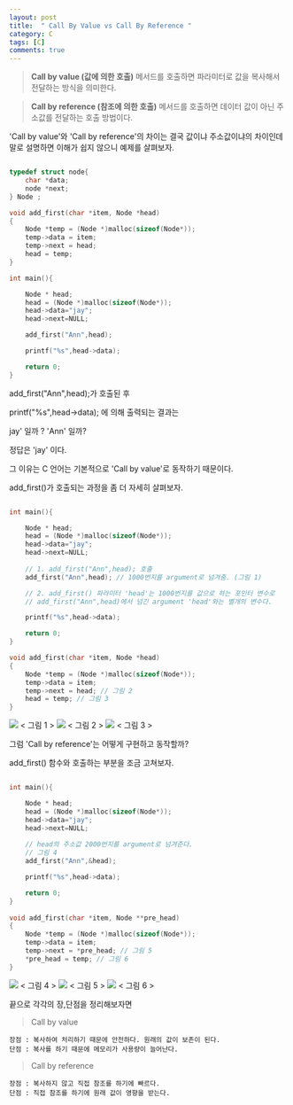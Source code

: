 ```yaml
---
layout: post
title:  " Call By Value vs Call By Reference "
category: C
tags: [C]
comments: true
---
```


> **Call by value (값에 의한 호출)**
> 메서드를 호출하면 파라미터로 값을 복사해서 전달하는 방식을 의미한다.



> **Call by reference (참조에 의한 호출)**
> 메서드를 호출하면 데이터 값이 아닌 주소값를 전달하는 호출 방법이다.

'Call by value'와 'Call by reference'의 차이는 결국
값이냐 주소값이냐의 차이인데 말로 설명하면 이해가 쉽지 않으니 예제를 살펴보자.

```C

typedef struct node{
    char *data;
    node *next;
} Node ;

void add_first(char *item, Node *head)
{
    Node *temp = (Node *)malloc(sizeof(Node*));
    temp->data = item;
    temp->next = head;
    head = temp;
}

int main(){

    Node * head;
    head = (Node *)malloc(sizeof(Node*));
    head->data="jay";
    head->next=NULL;

    add_first("Ann",head);    

    printf("%s",head->data);

    return 0;
}

```

add_first("Ann",head);가 호출된 후

printf("%s",head->data); 에 의해 출력되는 결과는

jay' 일까 ? 'Ann' 일까?

정답은 'jay' 이다.

그 이유는 C 언어는 기본적으로 'Call by value'로 동작하기 때문이다.

add_first()가 호출되는 과정을 좀 더 자세히 살펴보자.



```C

int main(){

    Node * head;
    head = (Node *)malloc(sizeof(Node*));
    head->data="jay";
    head->next=NULL;
    
    // 1. add_first("Ann",head); 호출
    add_first("Ann",head); // 1000번지를 argument로 넘겨줌. (그림 1)

    // 2. add_first() 파라미터 'head'는 1000번지를 값으로 하는 포인터 변수로
    // add_first("Ann",head)에서 넘긴 argument 'head'와는 별개의 변수다.

    printf("%s",head->data);

    return 0;
}

void add_first(char *item, Node *head)
{
    Node *temp = (Node *)malloc(sizeof(Node*));
    temp->data = item;
    temp->next = head; // 그림 2
    head = temp; // 그림 3
}

```

<img src="/assets/post-img/c/CallByValue_1.png">
< 그림 1 >

<img src="/assets/post-img/c/CallByValue_2.png"> 
< 그림 2 >

<img src="/assets/post-img/c/CallByValue_3.png">
< 그림 3 >

그럼 'Call by reference'는 어떻게 구현하고 동작할까?

add_first() 함수와 호출하는 부분을 조금 고쳐보자.

```C

int main(){

    Node * head;
    head = (Node *)malloc(sizeof(Node*));
    head->data="jay";
    head->next=NULL;
    
    // head의 주소값 2000번지를 argument로 넘겨준다.
    // 그림 4
    add_first("Ann",&head); 

    printf("%s",head->data);

    return 0;
}
   
void add_first(char *item, Node **pre_head)
{
    Node *temp = (Node *)malloc(sizeof(Node*));
    temp->data = item;
    temp->next = *pre_head; // 그림 5
    *pre_head = temp; // 그림 6
}

```
<img src="/assets/post-img/c/CallByRef_1.png">
< 그림 4 >

<img src="/assets/post-img/c/CallByRef_2.png">
< 그림 5 >

<img src="/assets/post-img/c/CallByRef_3.png">
< 그림 6 >

끝으로 각각의 장,단점을 정리해보자면


> Call by value    

    장점 : 복사하여 처리하기 때문에 안전하다. 원래의 값이 보존이 된다.
    단점 : 복사를 하기 때문에 메모리가 사용량이 늘어난다.

> Call by reference

    장점 : 복사하지 않고 직접 참조를 하기에 빠르다.
    단점 : 직접 참조를 하기에 원래 값이 영향을 받는다.
